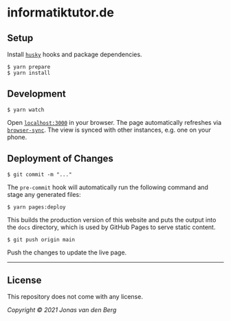 # informatiktutor.de

## Setup

Install [`husky`](https://www.npmjs.com/package/husky) hooks and package dependencies.

```
$ yarn prepare
$ yarn install
```

## Development

```
$ yarn watch
```

Open [`localhost:3000`](http://localhost:3000) in your browser.
The page automatically refreshes via
[`browser-sync`](https://www.npmjs.com/package/browser-sync).
The view is synced with other instances, e.g. one on your phone.

## Deployment of Changes

```
$ git commit -m "..."
```

The `pre-commit` hook will automatically run the following command
and stage any generated files:

```
$ yarn pages:deploy
```

This builds the production version of this website
and puts the output into the `docs` directory,
which is used by GitHub Pages to serve static content.

```
$ git push origin main
```

Push the changes to update the live page.

---

## License

This repository does not come with any license.

*Copyright &copy; 2021 Jonas van den Berg*
